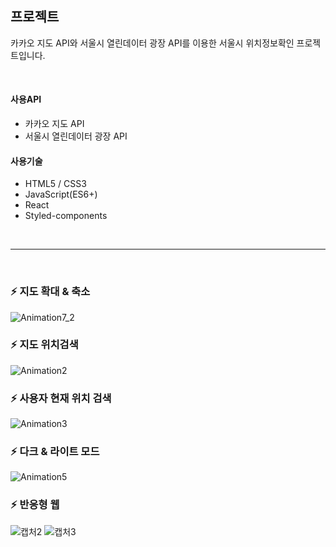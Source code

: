 ## 프로젝트
카카오 지도 API와 서울시 열린데이터 광장 API를 이용한 서울시 위치정보확인 프로젝트입니다.

<br />

#### 사용API
- 카카오 지도 API
- 서울시 열린데이터 광장 API

#### 사용기술
- HTML5 / CSS3
- JavaScript(ES6+)
- React
- Styled-components

<br />
<hr />
<br />

### ⚡ 지도 확대 & 축소
![Animation7_2](https://user-images.githubusercontent.com/29578054/135106474-27788773-d7a5-4357-a1c6-dd8e79da9963.gif)
<br />

### ⚡ 지도 위치검색
![Animation2](https://user-images.githubusercontent.com/29578054/134920746-414b8a2a-1d19-4e62-b0e5-f458f6b2f49a.gif)
<br />

### ⚡ 사용자 현재 위치 검색
![Animation3](https://user-images.githubusercontent.com/29578054/134920837-bc25e912-bc3f-4756-a1f0-1f5ea9dcda49.gif)
<br />

### ⚡ 다크 & 라이트 모드
![Animation5](https://user-images.githubusercontent.com/29578054/134921021-2094e2b6-eb06-4ad8-8623-411f43c62877.gif)
<br />

### ⚡ 반응형 웹
![캡처2](https://user-images.githubusercontent.com/29578054/135106562-c14ae807-96a6-43c3-946c-75a5db6c0923.PNG)
![캡처3](https://user-images.githubusercontent.com/29578054/135106604-75b7fe74-b375-4304-8349-89aa4f8b005d.PNG)
<br />








